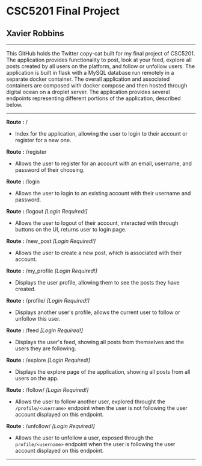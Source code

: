 # CSC5201 Final Project
## Xavier Robbins 
---

This GitHub holds the Twitter copy-cat built for my final project of CSC5201. The application provides functionality to post, look at your feed, explore all posts created by all users on the platform, and follow or unfollow users. The application is built in flask with a MySQL database run remotely in a separate docker container. The overall application and associated containers are composed with docker compose and then hosted through digital ocean on a droplet server. The application provides several endpoints representing different portions of the application, described below. 

---

**Route :** /
  - Index for the application, allowing the user to login to their account or register for a new one. 

**Route :** /register 
  - Allows the user to register for an account with an email, username, and password of their choosing. 

**Route :** /login
  - Allows the user to login to an existing account with their username and password. 

**Route :** /logout *\[Login Required!]*
  - Allows the user to logout of their account, interacted with through buttons on the UI, returns user to login page. 

**Route :** /new_post *\[Login Required!]*
  - Allows the user to create a new post, which is associated with their account. 

**Route :** /my_profile *\[Login Required!]*
  - Displays the user profile, allowing them to see the posts they have created. 

**Route :** /profile/<username> *\[Login Required!]*
  - Displays another user's profile, allows the current user to follow or unfollow this user. 

**Route :** /feed *\[Login Required!]*
  - Displays the user's feed, showing all posts from themselves and the users they are following. 

**Route :** /explore *\[Login Required!]*
  - Displays the explore page of the application, showing all posts from all users on the app. 

**Route :** /follow/<username> *\[Login Required!]*
  - Allows the user to follow another user, explored throught the `/profile/<username>` endpoint when the user is not following the user account displayed on this endpoint. 

**Route :** /unfollow/<username> *\[Login Required!]*
  - Allows the user to unfollow a user, exposed through the `profile/<username>` endpoint when the user is following the user account displayed on this endpoint. 

---



